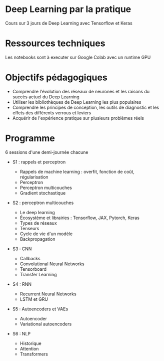 # Deep Learning par la pratique

Cours sur 3 jours de Deep Learning avec Tensorflow et Keras

# Ressources techniques

Les notebooks sont à executer sur Google Colab avec un runtime GPU


# Objectifs pédagogiques

* Comprendre l'évolution des réseaux de neurones et les raisons du succès actuel du Deep Learning
* Utiliser les bibliothèques de Deep Learning les plus populaires
* Comprendre les principes de conception, les outils de diagnostic et les effets des différents verrous et leviers
* Acquérir de l'expérience pratique sur plusieurs problèmes réels

# Programme

6 sessions d'une demi-journée chacune

* S1 : rappels et perceptron
    * Rappels de machine learning : overfit, fonction de coût, régularisation
    * Perceptron
    * Perceptron multicouches
    * Gradient stochastique

* S2 : perceptron multicouches
    * Le deep learning
    * Écosystème et librairies : Tensorflow, JAX, Pytorch, Keras
    * Types de réseaux
    * Tenseurs
    * Cycle de vie d'un modèle
    * Backpropagation

* S3 : CNN
    * Callbacks
    * Convolutional Neural Networks
    * Tensorboard
    * Transfer Learning

* S4 : RNN
    * Recurrent Neural Networks
    * LSTM et GRU

* S5 : Autoencoders et VAEs
    * Autoencoder
    * Variational autoencoders

* S6 : NLP
    * Historique
    * Attention
    * Transformers